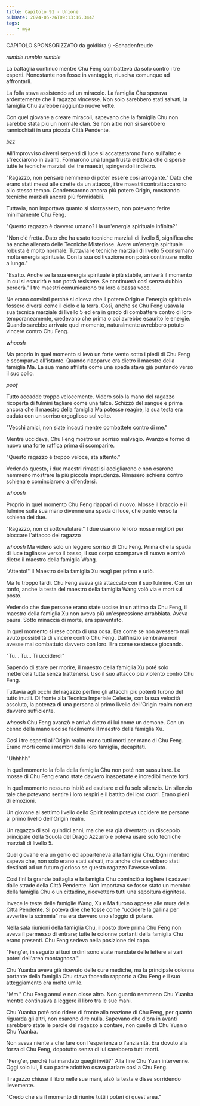 ```yaml
---
title: Capitolo 91 - Unione
pubDate: 2024-05-26T09:13:16.344Z
tags:
    - mga
---
```

 
CAPITOLO SPONSORIZZATO da goldkira</strong> :)
-Schadenfreude


*rumble rumble rumble*


La battaglia continuò mentre Chu Feng combatteva da solo contro i tre esperti. Nonostante non fosse in vantaggio, riusciva comunque ad affrontarli.


La folla stava assistendo ad un miracolo. La famiglia Chu sperava ardentemente che il ragazzo vincesse. Non solo sarebbero stati salvati, la famiglia Chu avrebbe raggiunto nuove vette.


Con quel giovane a creare miracoli, sapevano che la famiglia Chu non sarebbe stata più un normale clan. Se non altro non si sarebbero rannicchiati in una piccola Città Pendente.


*bzz*


All'improvviso diversi serpenti di luce si accatastarono l'uno sull'altro e sfrecciarono in avanti. Formarono una lunga frusta elettrica che disperse tutte le tecniche marziali dei tre maestri, spingendoli indietro.


"Ragazzo, non pensare nemmeno di poter essere così arrogante." Dato che erano stati messi alle strette da un attacco, i tre maestri contrattaccarono allo stesso tempo. Condensarono ancora più potere Origin, mostrando tecniche marziali ancora più formidabili.


Tuttavia, non importava quanto si sforzassero, non potevano ferire minimamente Chu Feng.


"Questo ragazzo è davvero umano? Ha un'energia spirituale infinita?"


"Non c'è fretta. Dato che ha usato tecniche marziali di livello 5, significa che ha anche allenato delle Tecniche Misteriose. Avere un'energia spirituale robusta è molto normale. Tuttavia le tecniche marziali di livello 5 consumano molta energia spirituale. Con la sua coltivazione non potrà continuare molto a lungo."


"Esatto. Anche se la sua energia spirituale è più stabile, arriverà il momento in cui si esaurirà e non potrà resistere. Se continuerà così senza dubbio perderà." I tre maestri comunicarono tra loro a bassa voce.


Ne erano convinti perché si diceva che il potere Origin e l'energia spirituale fossero diversi come il cielo e la terra. Così, anche se Chu Feng usava la sua tecnica marziale di livello 5 ed era in grado di combattere contro di loro temporaneamente, credevano che prima o poi avrebbe esaurito le energie. Quando sarebbe arrivato quel momento, naturalmente avrebbero potuto vincere contro Chu Feng.


*whoosh*


Ma proprio in quel momento si levò un forte vento sotto i piedi di Chu Feng e scomparve all'istante. Quando riapparve era dietro il maestro della famiglia Ma. La sua mano affilata come una spada stava già puntando verso il suo collo.


*poof*


Tutto accadde troppo velocemente. Videro solo la mano del ragazzo ricoperta di fulmini tagliare come una falce. Schizzò del sangue e prima ancora che il maestro della famiglia Ma potesse reagire, la sua testa era caduta con un sorriso orgoglioso sul volto.


"Vecchi amici, non siate incauti mentre combattete contro di me."


Mentre uccideva, Chu Feng mostrò un sorriso malvagio. Avanzò e formò di nuovo una forte raffica prima di scomparire.


"Questo ragazzo è troppo veloce, sta attento."


Vedendo questo, i due maestri rimasti si accigliarono e non osarono nemmeno mostrare la più piccola imprudenza. Rimasero schiena contro schiena e cominciarono a difendersi.


*whoosh*


Proprio in quel momento Chu Feng riapparì di nuovo. Mosse il braccio e il fulmine sulla sua mano divenne una spada di luce, che puntò verso la schiena dei due.


"Ragazzo, non ci sottovalutare." I due usarono le loro mosse migliori per bloccare l'attacco del ragazzo


*whoosh* Ma videro solo un leggero sorriso di Chu Feng. Prima che la spada di luce tagliasse verso il basso, il suo corpo scomparve di nuovo e arrivò dietro il maestro della famiglia Wang.


"Attento!" Il Maestro della famiglia Xu reagì per primo e urlò.


Ma fu troppo tardi. Chu Feng aveva già attaccato con il suo fulmine. Con un tonfo, anche la testa del maestro della famiglia Wang volò via e morì sul posto.


Vedendo che due persone erano state uccise in un attimo da Chu Feng, il maestro della famiglia Xu non aveva più un'espressione arrabbiata. Aveva paura. Sotto minaccia di morte, era spaventato.


In quel momento si rese conto di una cosa. Era come se non avessero mai avuto possibilità di vincere contro Chu Feng. Dall'inizio sembrava non avesse mai combattuto davvero con loro. Era come se stesse giocando.


"Tu... Tu... Ti ucciderò!"


Sapendo di stare per morire, il maestro della famiglia Xu poté solo mettercela tutta senza trattenersi. Usò il suo attacco più violento contro Chu Feng.


Tuttavia agli occhi del ragazzo perfino gli attacchi più potenti furono del tutto inutili. Di fronte alla Tecnica Imperiale Celeste, con la sua velocità assoluta, la potenza di una persona al primo livello dell'Origin realm non era davvero sufficiente.


*whoosh* Chu Feng avanzò e arrivò dietro di lui come un demone. Con un cenno della mano uccise facilmente il maestro della famiglia Xu.


Così i tre esperti all'Origin realm erano tutti morti per mano di Chu Feng. Erano morti come i membri della loro famiglia, decapitati.


"Uhhhhh"


In quel momento la folla della famiglia Chu non poté non sussultare. Le mosse di Chu Feng erano state davvero inaspettate e incredibilmente forti.


In quel momento nessuno iniziò ad esultare e ci fu solo silenzio. Un silenzio tale che potevano sentire i loro respiri e il battito dei loro cuori. Erano pieni di emozioni.


Un giovane al settimo livello dello Spirit realm poteva uccidere tre persone al primo livello dell'Origin realm.


Un ragazzo di soli quindici anni, ma che era già diventato un discepolo principale della Scuola del Drago Azzurro e poteva usare solo tecniche marziali di livello 5.


Quel giovane era un genio ed apparteneva alla famiglia Chu. Ogni membro sapeva che, non solo erano stati salvati, ma anche che sarebbero stati destinati ad un futuro glorioso se questo ragazzo l'avesse voluto.


Così finì la grande battaglia e la famiglia Chu cominciò a togliere i cadaveri dalle strade della Città Pendente. Non importava se fosse stato un membro della famiglia Chu o un cittadino, ricevettero tutti una sepoltura dignitosa.


Invece le teste delle famiglie Wang, Xu e Ma furono appese alle mura della Città Pendente. Si poteva dire che fosse come "uccidere la gallina per avvertire la scimmia" ma era davvero uno sfoggio di potere.


Nella sala riunioni della famiglia Chu, il posto dove prima Chu Feng non aveva il permesso di entrare; tutte le colonne portanti della famiglia Chu erano presenti.
Chu Feng sedeva nella posizione del capo.


"Feng'er, in seguito ai tuoi ordini sono state mandate delle lettere ai vari poteri dell'area montagnosa."


Chu Yuanba aveva già ricevuto delle cure mediche, ma la principale colonna portante della famiglia Chu stava facendo rapporto a Chu Feng e il suo atteggiamento era molto umile.


"Mm." Chu Feng annuì e non disse altro. Non guardò nemmeno Chu Yuanba mentre continuava a leggere il libro tra le sue mani.


Chu Yuanba poté solo ridere di fronte alla reazione di Chu Feng, per quanto riguarda gli altri, non osarono dire nulla. Sapevano che d'ora in avanti sarebbero state le parole del ragazzo a contare, non quelle di Chu Yuan o Chu Yuanba.


Non aveva niente a che fare con l'esperienza o l'anzianità. Era dovuto alla forza di Chu Feng, dopotutto senza di lui sarebbero tutti morti.


"Feng'er, perché hai mandato quegli inviti?" Alla fine Chu Yuan intervenne. Oggi solo lui, il suo padre adottivo osava parlare così a Chu Feng.


Il ragazzo chiuse il libro nelle sue mani, alzò la testa e disse sorridendo lievemente.


"Credo che sia il momento di riunire tutti i poteri di quest'area."







